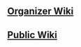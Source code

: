 ## [Organizer Wiki]
## [Public Wiki]

[Organizer Wiki]: https://github.com/gaming-interest-group/organizer/wiki
[Public Wiki]: https://github.com/gaming-interest-group/public/wiki
